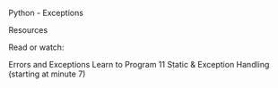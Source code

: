 Python - Exceptions

Resources

Read or watch:

Errors and Exceptions
Learn to Program 11 Static & Exception Handling (starting at minute 7)
